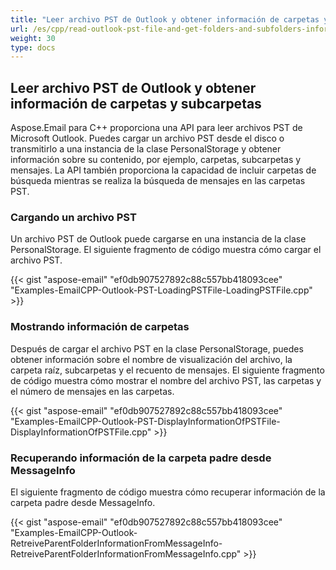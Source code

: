 ```yaml
---
title: "Leer archivo PST de Outlook y obtener información de carpetas y subcarpetas"
url: /es/cpp/read-outlook-pst-file-and-get-folders-and-subfolders-information/
weight: 30
type: docs
---
```


## **Leer archivo PST de Outlook y obtener información de carpetas y subcarpetas**
Aspose.Email para C++ proporciona una API para leer archivos PST de Microsoft Outlook. Puedes cargar un archivo PST desde el disco o transmitirlo a una instancia de la clase PersonalStorage y obtener información sobre su contenido, por ejemplo, carpetas, subcarpetas y mensajes. La API también proporciona la capacidad de incluir carpetas de búsqueda mientras se realiza la búsqueda de mensajes en las carpetas PST.
### **Cargando un archivo PST**
Un archivo PST de Outlook puede cargarse en una instancia de la clase PersonalStorage. El siguiente fragmento de código muestra cómo cargar el archivo PST.

{{< gist "aspose-email" "ef0db907527892c88c557bb418093cee" "Examples-EmailCPP-Outlook-PST-LoadingPSTFile-LoadingPSTFile.cpp" >}}
### **Mostrando información de carpetas**
Después de cargar el archivo PST en la clase PersonalStorage, puedes obtener información sobre el nombre de visualización del archivo, la carpeta raíz, subcarpetas y el recuento de mensajes. El siguiente fragmento de código muestra cómo mostrar el nombre del archivo PST, las carpetas y el número de mensajes en las carpetas.

{{< gist "aspose-email" "ef0db907527892c88c557bb418093cee" "Examples-EmailCPP-Outlook-PST-DisplayInformationOfPSTFile-DisplayInformationOfPSTFile.cpp" >}}
### **Recuperando información de la carpeta padre desde MessageInfo**
El siguiente fragmento de código muestra cómo recuperar información de la carpeta padre desde MessageInfo.

{{< gist "aspose-email" "ef0db907527892c88c557bb418093cee" "Examples-EmailCPP-Outlook-RetreiveParentFolderInformationFromMessageInfo-RetreiveParentFolderInformationFromMessageInfo.cpp" >}}